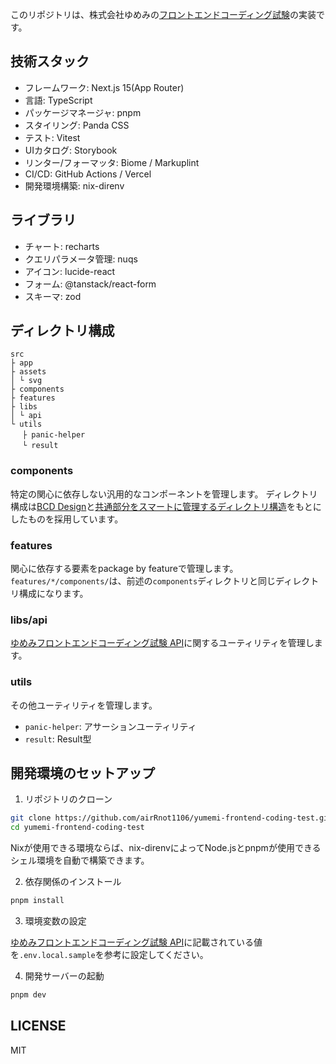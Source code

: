 このリポジトリは、株式会社ゆめみの[フロントエンドコーディング試験](https://yumemi.notion.site/0e9ef27b55704d7882aab55cc86c999d)の実装です。

## 技術スタック

- フレームワーク: Next.js 15(App Router)
- 言語: TypeScript
- パッケージマネージャ: pnpm
- スタイリング: Panda CSS
- テスト: Vitest
- UIカタログ: Storybook
- リンター/フォーマッタ: Biome / Markuplint
- CI/CD: GitHub Actions / Vercel
- 開発環境構築: nix-direnv

## ライブラリ

- チャート: recharts
- クエリパラメータ管理: nuqs
- アイコン: lucide-react
- フォーム: @tanstack/react-form
- スキーマ: zod

## ディレクトリ構成

```
src
├ app
├ assets
│ └ svg
├ components
├ features
├ libs
│ └ api
└ utils
　 ├ panic-helper
　 └ result
```

### components

特定の関心に依存しない汎用的なコンポーネントを管理します。
ディレクトリ構成は[BCD Design](https://qiita.com/misuken/items/19f9f603ab165e228fe1)と[共通部分をスマートに管理するディレクトリ構造](https://zenn.dev/misuken/articles/bf746c4cf3bdc8)をもとにしたものを採用しています。

### features

関心に依存する要素をpackage by featureで管理します。
`features/*/components/`は、前述の`components`ディレクトリと同じディレクトリ構成になります。

### libs/api

[ゆめみフロントエンドコーディング試験 API](https://yumemi-frontend-engineer-codecheck-api.vercel.app/api-doc)に関するユーティリティを管理します。

### utils

その他ユーティリティを管理します。

- `panic-helper`: アサーションユーティリティ
- `result`: Result型

## 開発環境のセットアップ

1. リポジトリのクローン

```bash
git clone https://github.com/airRnot1106/yumemi-frontend-coding-test.git
cd yumemi-frontend-coding-test
```

Nixが使用できる環境ならば、nix-direnvによってNode.jsとpnpmが使用できるシェル環境を自動で構築できます。

2. 依存関係のインストール

```bash
pnpm install
```

3. 環境変数の設定

[ゆめみフロントエンドコーディング試験 API](https://yumemi-frontend-engineer-codecheck-api.vercel.app/api-doc)に記載されている値を`.env.local.sample`を参考に設定してください。

4. 開発サーバーの起動

```bash
pnpm dev
```

## LICENSE

MIT
